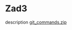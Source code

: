 # Zad3
description
[git_commands.zip](https://github.com/Jakub20Nowak02/Zad3/files/11050390/git_commands.zip)
